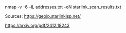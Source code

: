 nmap -v -6 -iL addresses.txt -oN starlink_scan_results.txt

Sources:
https://geoip.starlinkisp.net/

https://arxiv.org/pdf/2412.18243

